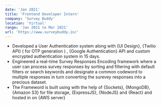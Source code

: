 ```yaml
---
date: 'Jan 2021'
title: 'Frontend Developer Intern'
company: 'Survey Buddy'
location: 'Virtual'
range: 'Jan 2021 to Mar 2021'
url: 'https://www.surveybuddy.in/'
---
```


- Developed a User Authentication system along with {UI Design}, {Twilio API} ( for OTP generation ) , {Google Authentication} API and custom encrypted authentication system in 15 days. 
- Engineered a real-time Survey Responses Encoding framework where a user can process survey responses by sorting and filtering with default filters or search keywords and designate a common codeword to multiple responses in turn converting the surevey responses into a precious dataset.
- The Frameword is built using with the help of {Sockets}, {MongoDB}, {Amazon S3} for file storage, {ExpressJS}, {NodeJS} and {React} and hosted in on {AWS server}
<!-- - Work with a variety of different languages, platforms, frameworks, and content management systems such as JavaScript, TypeScript, Gatsby, React, Craft, WordPress, Prismic, and Netlify -->